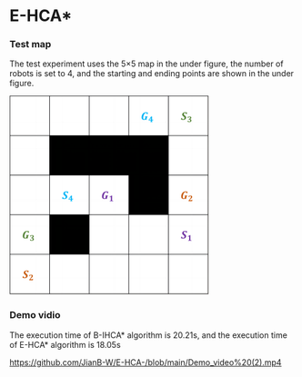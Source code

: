 # E-HCA*

### Test map
The test experiment uses the 5×5 map in the under figure, the number of robots is set to 4, and the starting and ending points are shown in the under figure.

![image](https://github.com/JianB-W/E-HCA-/blob/main/Demo(1).png)

### Demo vidio
The execution time of B-IHCA* algorithm is 20.21s, and the execution time of E-HCA* algorithm is 18.05s

https://github.com/JianB-W/E-HCA-/blob/main/Demo_video%20(2).mp4
